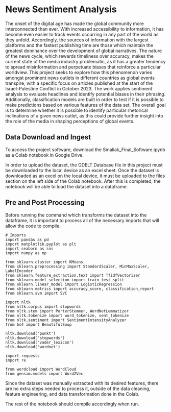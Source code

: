 
# News Sentiment Analysis

The onset of the digital age has made the global community more interconnected than ever. With increased accessibility to information, it has become even easier to track events occurring in any part of the world as they unfold. Accordingly, the sources of information with the largest platforms and the fastest publishing time are those which maintain the greatest dominance over the development of global narratives. The nature of the news cycle, which rewards timeliness over accuracy, makes the current state of the media industry problematic, as it has a greater tendency to spread misinformation and perpetuate biases that reinforce a particular worldview. This project seeks to explore how this phenomenon varies amongst prominent news outlets in different countries as global events transpire, with a specific focus on articles published at the start of the Israel–Palestine Conflict in October 2023. The work applies sentiment analysis to evaluate headlines and identify potential biases in their phrasing. Additionally, classification models are built in order to test if it is possible to make predictions based on various features of the data set. The overall goal is to determine whether it is possible to identify particular rhetorical inclinations of a given news outlet, as this could provide further insight into the role of the media in shaping perceptions of global events.


## Data Download and Ingest

To access the project software, download the Smaliak_Final_Software.ipynb as a Colab notebook in Google Drive.

In order to upload the dataset, the GDELT Database file in this project must be downloaded to the local device as an excel sheet. Once the dataset is downloaded as an excel on the local device, it must be uploaded to the files section on the left side of the Colab notebook. After this is completed, the notebook will be able to load the dataset into a dataframe.

## Pre and Post Processing 

Before running the command which transforms the dataset into the dataframe, it is important to process all of the necessary imports that will allow the code to compile. 

    # Imports
    import pandas as pd
    import matplotlib.pyplot as plt
    import seaborn as sns
    import numpy as np

    from sklearn.cluster import KMeans
    from sklearn.preprocessing import StandardScaler, MinMaxScaler, LabelEncoder
    from sklearn.feature_extraction.text import TfidfVectorizer
    from sklearn.model_selection import train_test_split
    from sklearn.linear_model import LogisticRegression
    from sklearn.metrics import accuracy_score, classification_report
    from sklearn.svm import SVC

    import nltk
    from nltk.corpus import stopwords
    from nltk.stem import PorterStemmer, WordNetLemmatizer
    from nltk.tokenize import word_tokenize, sent_tokenize
    from nltk.sentiment import SentimentIntensityAnalyzer
    from bs4 import BeautifulSoup

    nltk.download('punkt')
    nltk.download('stopwords')
    nltk.download('vader_lexicon')
    nltk.download('wordnet')

    import requests
    import re

    from wordcloud import WordCloud
    from gensim.models import Word2Vec

Since the dataset was manually extracted with its desired features, there are no extra steps needed to process it, outside of the data cleaning, feature engineering, and data transformation done in the Colab.  

The rest of the notebook should compile accordingly when run.
